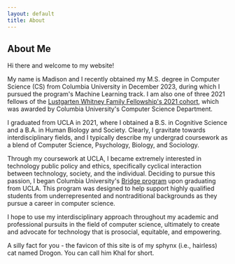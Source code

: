 ```yaml
---
layout: default
title: About
---
```


## About Me

Hi there and welcome to my website! 

My name is Madison and I recently obtained my M.S. degree in Computer Science (CS) from Columbia University in December 2023, during which I pursued the program's Machine Learning track. I am also one of three 2021 fellows of the [Lustgarten Whitney Family Fellowship's 2021 cohort](https://www.engineering.columbia.edu/news/asif-soeyadi-thantu-lustgarten-whitney-fellows), which was awarded by Columbia University's Computer Science Department.

I graduated from UCLA in 2021, where I obtained a B.S. in Cognitive Science and a B.A. in Human Biology and Society. Clearly, I gravitate towards interdisciplinary fields, and I typically describe my undergrad coursework as a blend of Computer Science, Psychology, Biology, and Sociology.

Through my coursework at UCLA, I became extremely interested in technology public policy and ethics, specifically cyclical interaction between technology, society, and the individual. Deciding to pursue this passion, I began Columbia University's [Bridge program](https://www.cs.columbia.edu/ms-bridge/) upon graduating from UCLA. This program was designed to help support highly qualified students from underrepresented and nontraditional backgrounds as they pursue a career in computer science.

I hope to use my interdisciplinary approach throughout my academic and professional pursuits in the field of computer science, ultimately to create and advocate for technology that is prosocial, equitable, and empowering.
 
A silly fact for you - the favicon of this site is of my sphynx (i.e., hairless) cat named Drogon. You can call him Khal for short.
